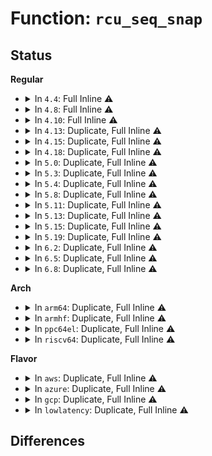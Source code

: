 # Function: <code>rcu_seq_snap</code>

## Status
<b>Regular</b>
<ul>
<li>
<details>
<summary>In <code>4.4</code>: Full Inline ⚠️</summary>

**Collision:** Unique Static

**Inline:** Full

**Transformation:** False

**Instances:**

```
In kernel/rcu/tree.c (ffffffff810e4af5)
Location: kernel/rcu/tree.c:3364
Inline: True
Inline callers:
  - kernel/rcu/tree.c:_rcu_barrier
  - kernel/rcu/tree.c:synchronize_sched_expedited
```
</details>
</li>
<li>
<details>
<summary>In <code>4.8</code>: Full Inline ⚠️</summary>

**Collision:** Unique Static

**Inline:** Full

**Transformation:** False

**Instances:**

```
In kernel/rcu/tree.c (ffffffff810eaee9)
Location: kernel/rcu/tree.c:3442
Inline: True
Inline callers:
  - kernel/rcu/tree.c:_rcu_barrier
```
</details>
</li>
<li>
<details>
<summary>In <code>4.10</code>: Full Inline ⚠️</summary>

**Collision:** Unique Static

**Inline:** Full

**Transformation:** False

**Instances:**

```
In kernel/rcu/tree.c (ffffffff810f2899)
Location: kernel/rcu/tree.c:3440
Inline: True
Inline callers:
  - kernel/rcu/tree.c:_rcu_barrier
```
</details>
</li>
<li>
<details>
<summary>In <code>4.13</code>: Duplicate, Full Inline ⚠️</summary>

**Collision:** Static Duplication

**Inline:** Full

**Transformation:** False

**Instances:**

```
In kernel/rcu/srcutree.c (ffffffff810f18fb)
Location: kernel/rcu/rcu.h:112
Inline: True
Inline callers:
  - kernel/rcu/srcutree.c:srcu_invoke_callbacks
  - kernel/rcu/srcutree.c:srcu_barrier
  - kernel/rcu/srcutree.c:__call_srcu
  - kernel/rcu/srcutree.c:srcu_gp_start
```
```
In kernel/rcu/tree.c (ffffffff810f44d5)
Location: kernel/rcu/rcu.h:112
Inline: True
Inline callers:
  - kernel/rcu/tree.c:_rcu_barrier
```
</details>
</li>
<li>
<details>
<summary>In <code>4.15</code>: Duplicate, Full Inline ⚠️</summary>

**Collision:** Static Duplication

**Inline:** Full

**Transformation:** False

**Instances:**

```
In kernel/rcu/srcutree.c (ffffffff810fb661)
Location: kernel/rcu/rcu.h:112
Inline: True
Inline callers:
  - kernel/rcu/srcutree.c:srcu_invoke_callbacks
  - kernel/rcu/srcutree.c:srcu_barrier
  - kernel/rcu/srcutree.c:__call_srcu
  - kernel/rcu/srcutree.c:srcu_gp_start
```
```
In kernel/rcu/tree.c (ffffffff810fe3a5)
Location: kernel/rcu/rcu.h:112
Inline: True
Inline callers:
  - kernel/rcu/tree.c:_rcu_barrier
```
</details>
</li>
<li>
<details>
<summary>In <code>4.18</code>: Duplicate, Full Inline ⚠️</summary>

**Collision:** Static Duplication

**Inline:** Full

**Transformation:** False

**Instances:**

```
In kernel/rcu/srcutree.c (ffffffff81103ade)
Location: kernel/rcu/rcu.h:95
Inline: True
Inline callers:
  - kernel/rcu/srcutree.c:srcu_invoke_callbacks
  - kernel/rcu/srcutree.c:srcu_barrier
  - kernel/rcu/srcutree.c:__call_srcu
  - kernel/rcu/srcutree.c:srcu_gp_start
```
```
In kernel/rcu/tree.c (ffffffff811052b5)
Location: kernel/rcu/rcu.h:95
Inline: True
Inline callers:
  - kernel/rcu/tree.c:_rcu_barrier
```
</details>
</li>
<li>
<details>
<summary>In <code>5.0</code>: Duplicate, Full Inline ⚠️</summary>

**Collision:** Static Duplication

**Inline:** Full

**Transformation:** False

**Instances:**

```
In kernel/rcu/srcutree.c (ffffffff8110f49e)
Location: kernel/rcu/rcu.h:105
Inline: True
Inline callers:
  - kernel/rcu/srcutree.c:srcu_invoke_callbacks
  - kernel/rcu/srcutree.c:srcu_barrier
  - kernel/rcu/srcutree.c:__call_srcu
  - kernel/rcu/srcutree.c:srcu_gp_start
```
```
In kernel/rcu/tree.c (ffffffff8111020f)
Location: kernel/rcu/rcu.h:105
Inline: True
Inline callers:
  - kernel/rcu/tree.c:get_state_synchronize_rcu
  - kernel/rcu/tree.c:rcu_accelerate_cbs_unlocked
  - kernel/rcu/tree.c:rcu_accelerate_cbs
```
</details>
</li>
<li>
<details>
<summary>In <code>5.3</code>: Duplicate, Full Inline ⚠️</summary>

**Collision:** Static Duplication

**Inline:** Full

**Transformation:** False

**Instances:**

```
In kernel/rcu/srcutree.c (ffffffff811191f8)
Location: kernel/rcu/rcu.h:87
Inline: True
Inline callers:
  - kernel/rcu/srcutree.c:srcu_invoke_callbacks
  - kernel/rcu/srcutree.c:srcu_barrier
  - kernel/rcu/srcutree.c:__call_srcu
  - kernel/rcu/srcutree.c:srcu_gp_start
```
```
In kernel/rcu/tree.c (ffffffff8111b397)
Location: kernel/rcu/rcu.h:87
Inline: True
Inline callers:
  - kernel/rcu/tree.c:synchronize_rcu_expedited
  - kernel/rcu/tree.c:get_state_synchronize_rcu
  - kernel/rcu/tree.c:rcu_accelerate_cbs_unlocked
  - kernel/rcu/tree.c:rcu_accelerate_cbs
```
</details>
</li>
<li>
<details>
<summary>In <code>5.4</code>: Duplicate, Full Inline ⚠️</summary>

**Collision:** Static Duplication

**Inline:** Full

**Transformation:** False

**Instances:**

```
In kernel/rcu/srcutree.c (ffffffff811255c8)
Location: kernel/rcu/rcu.h:87
Inline: True
Inline callers:
  - kernel/rcu/srcutree.c:srcu_invoke_callbacks
  - kernel/rcu/srcutree.c:srcu_barrier
  - kernel/rcu/srcutree.c:__call_srcu
  - kernel/rcu/srcutree.c:srcu_gp_start
```
```
In kernel/rcu/tree.c (ffffffff81127774)
Location: kernel/rcu/rcu.h:87
Inline: True
Inline callers:
  - kernel/rcu/tree.c:synchronize_rcu_expedited
  - kernel/rcu/tree.c:get_state_synchronize_rcu
  - kernel/rcu/tree.c:rcu_accelerate_cbs_unlocked
  - kernel/rcu/tree.c:rcu_accelerate_cbs
```
</details>
</li>
<li>
<details>
<summary>In <code>5.8</code>: Duplicate, Full Inline ⚠️</summary>

**Collision:** Static Duplication

**Inline:** Full

**Transformation:** False

**Instances:**

```
In kernel/rcu/srcutree.c (ffffffff8113316e)
Location: kernel/rcu/rcu.h:87
Inline: True
Inline callers:
  - kernel/rcu/srcutree.c:srcu_invoke_callbacks
  - kernel/rcu/srcutree.c:srcu_barrier
  - kernel/rcu/srcutree.c:__call_srcu
  - kernel/rcu/srcutree.c:srcu_gp_start
```
```
In kernel/rcu/tree.c (ffffffff81137a30)
Location: kernel/rcu/rcu.h:87
Inline: True
Inline callers:
  - kernel/rcu/tree.c:synchronize_rcu_expedited
  - kernel/rcu/tree.c:get_state_synchronize_rcu
  - kernel/rcu/tree.c:rcu_accelerate_cbs_unlocked
  - kernel/rcu/tree.c:rcu_accelerate_cbs
```
</details>
</li>
<li>
<details>
<summary>In <code>5.11</code>: Duplicate, Full Inline ⚠️</summary>

**Collision:** Static Duplication

**Inline:** Full

**Transformation:** False

**Instances:**

```
In kernel/rcu/srcutree.c (ffffffff8112e94e)
Location: kernel/rcu/rcu.h:87
Inline: True
Inline callers:
  - kernel/rcu/srcutree.c:srcu_invoke_callbacks
  - kernel/rcu/srcutree.c:srcu_barrier
  - kernel/rcu/srcutree.c:__call_srcu
  - kernel/rcu/srcutree.c:srcu_gp_start
```
```
In kernel/rcu/tree.c (ffffffff81133070)
Location: kernel/rcu/rcu.h:87
Inline: True
Inline callers:
  - kernel/rcu/tree.c:synchronize_rcu_expedited
  - kernel/rcu/tree.c:get_state_synchronize_rcu
  - kernel/rcu/tree.c:rcu_accelerate_cbs_unlocked
  - kernel/rcu/tree.c:rcu_accelerate_cbs
```
</details>
</li>
<li>
<details>
<summary>In <code>5.13</code>: Duplicate, Full Inline ⚠️</summary>

**Collision:** Static Duplication

**Inline:** Full

**Transformation:** False

**Instances:**

```
In kernel/rcu/srcutree.c (ffffffff8112ebdf)
Location: kernel/rcu/rcu.h:87
Inline: True
Inline callers:
  - kernel/rcu/srcutree.c:srcu_invoke_callbacks
  - kernel/rcu/srcutree.c:srcu_barrier
  - kernel/rcu/srcutree.c:get_state_synchronize_srcu
  - kernel/rcu/srcutree.c:srcu_gp_start_if_needed
  - kernel/rcu/srcutree.c:srcu_gp_start
```
```
In kernel/rcu/tree.c (ffffffff811330e0)
Location: kernel/rcu/rcu.h:87
Inline: True
Inline callers:
  - kernel/rcu/tree.c:synchronize_rcu_expedited
  - kernel/rcu/tree.c:start_poll_synchronize_rcu
  - kernel/rcu/tree.c:rcu_accelerate_cbs_unlocked
  - kernel/rcu/tree.c:rcu_accelerate_cbs
```
</details>
</li>
<li>
<details>
<summary>In <code>5.15</code>: Duplicate, Full Inline ⚠️</summary>

**Collision:** Static Duplication

**Inline:** Full

**Transformation:** False

**Instances:**

```
In kernel/rcu/srcutree.c (ffffffff811500cd)
Location: kernel/rcu/rcu.h:87
Inline: True
Inline callers:
  - kernel/rcu/srcutree.c:srcu_invoke_callbacks
  - kernel/rcu/srcutree.c:srcu_barrier
  - kernel/rcu/srcutree.c:get_state_synchronize_srcu
  - kernel/rcu/srcutree.c:srcu_gp_start_if_needed
  - kernel/rcu/srcutree.c:srcu_gp_start
```
```
In kernel/rcu/tree.c (ffffffff81155380)
Location: kernel/rcu/rcu.h:87
Inline: True
Inline callers:
  - kernel/rcu/tree.c:synchronize_rcu_expedited
  - kernel/rcu/tree.c:start_poll_synchronize_rcu
  - kernel/rcu/tree.c:rcu_accelerate_cbs_unlocked
  - kernel/rcu/tree.c:rcu_accelerate_cbs
```
</details>
</li>
<li>
<details>
<summary>In <code>5.19</code>: Duplicate, Full Inline ⚠️</summary>

**Collision:** Static Duplication

**Inline:** Full

**Transformation:** False

**Instances:**

```
In kernel/rcu/update.c (ffffffff81172ffd)
Location: kernel/rcu/rcu.h:89
Inline: True
Inline callers:
  - kernel/rcu/update.c:rcu_tasks_invoke_cbs
  - kernel/rcu/update.c:rcu_tasks_need_gpcb
  - kernel/rcu/update.c:rcu_barrier_tasks_generic
```
```
In kernel/rcu/srcutree.c (ffffffff8117757a)
Location: kernel/rcu/rcu.h:89
Inline: True
Inline callers:
  - kernel/rcu/srcutree.c:srcu_invoke_callbacks
  - kernel/rcu/srcutree.c:srcu_barrier
  - kernel/rcu/srcutree.c:get_state_synchronize_srcu
  - kernel/rcu/srcutree.c:srcu_gp_start_if_needed
  - kernel/rcu/srcutree.c:srcu_gp_start
```
```
In kernel/rcu/tree.c (ffffffff8117e2ba)
Location: kernel/rcu/rcu.h:89
Inline: True
Inline callers:
  - kernel/rcu/tree.c:rcu_note_context_switch
  - kernel/rcu/tree.c:synchronize_rcu_expedited
  - kernel/rcu/tree.c:start_poll_synchronize_rcu
  - kernel/rcu/tree.c:rcu_accelerate_cbs_unlocked
  - kernel/rcu/tree.c:rcu_accelerate_cbs
```
</details>
</li>
<li>
<details>
<summary>In <code>6.2</code>: Duplicate, Full Inline ⚠️</summary>

**Collision:** Static Duplication

**Inline:** Full

**Transformation:** False

**Instances:**

```
In kernel/rcu/update.c (ffffffff811a962d)
Location: kernel/rcu/rcu.h:88
Inline: True
Inline callers:
  - kernel/rcu/update.c:rcu_tasks_invoke_cbs
  - kernel/rcu/update.c:rcu_tasks_need_gpcb
  - kernel/rcu/update.c:rcu_barrier_tasks_generic
```
```
In kernel/rcu/srcutree.c (ffffffff811aebaa)
Location: kernel/rcu/rcu.h:88
Inline: True
Inline callers:
  - kernel/rcu/srcutree.c:srcu_invoke_callbacks
  - kernel/rcu/srcutree.c:srcu_barrier
  - kernel/rcu/srcutree.c:get_state_synchronize_srcu
  - kernel/rcu/srcutree.c:srcu_gp_start_if_needed
  - kernel/rcu/srcutree.c:srcu_gp_start
```
```
In kernel/rcu/tree.c (ffffffff811b8e0a)
Location: kernel/rcu/rcu.h:88
Inline: True
Inline callers:
  - kernel/rcu/tree.c:rcu_note_context_switch
  - kernel/rcu/tree.c:start_poll_synchronize_rcu_expedited_full
  - kernel/rcu/tree.c:start_poll_synchronize_rcu_expedited_full
  - kernel/rcu/tree.c:start_poll_synchronize_rcu_expedited
  - kernel/rcu/tree.c:synchronize_rcu_expedited
  - kernel/rcu/tree.c:start_poll_synchronize_rcu_full
  - kernel/rcu/tree.c:start_poll_synchronize_rcu_full
  - kernel/rcu/tree.c:start_poll_synchronize_rcu
  - kernel/rcu/tree.c:start_poll_synchronize_rcu_common
  - kernel/rcu/tree.c:rcu_accelerate_cbs_unlocked
  - kernel/rcu/tree.c:rcu_accelerate_cbs
```
</details>
</li>
<li>
<details>
<summary>In <code>6.5</code>: Duplicate, Full Inline ⚠️</summary>

**Collision:** Static Duplication

**Inline:** Full

**Transformation:** False

**Instances:**

```
In kernel/rcu/update.c (ffffffff811bb3b0)
Location: kernel/rcu/rcu.h:125
Inline: True
Inline callers:
  - kernel/rcu/update.c:rcu_tasks_invoke_cbs
  - kernel/rcu/update.c:rcu_tasks_need_gpcb
  - kernel/rcu/update.c:rcu_barrier_tasks_generic
```
```
In kernel/rcu/srcutree.c (ffffffff811c0baf)
Location: kernel/rcu/rcu.h:125
Inline: True
Inline callers:
  - kernel/rcu/srcutree.c:srcu_invoke_callbacks
  - kernel/rcu/srcutree.c:srcu_barrier
  - kernel/rcu/srcutree.c:get_state_synchronize_srcu
  - kernel/rcu/srcutree.c:srcu_gp_start_if_needed
  - kernel/rcu/srcutree.c:srcu_gp_start
```
```
In kernel/rcu/tree.c (ffffffff811cb44a)
Location: kernel/rcu/rcu.h:125
Inline: True
Inline callers:
  - kernel/rcu/tree.c:rcu_note_context_switch
  - kernel/rcu/tree.c:start_poll_synchronize_rcu_expedited_full
  - kernel/rcu/tree.c:start_poll_synchronize_rcu_expedited_full
  - kernel/rcu/tree.c:start_poll_synchronize_rcu_expedited
  - kernel/rcu/tree.c:synchronize_rcu_expedited
  - kernel/rcu/tree.c:start_poll_synchronize_rcu_full
  - kernel/rcu/tree.c:start_poll_synchronize_rcu_full
  - kernel/rcu/tree.c:start_poll_synchronize_rcu
  - kernel/rcu/tree.c:start_poll_synchronize_rcu_common
  - kernel/rcu/tree.c:kvfree_call_rcu
  - kernel/rcu/tree.c:kvfree_call_rcu
  - kernel/rcu/tree.c:kvfree_call_rcu
  - kernel/rcu/tree.c:kfree_rcu_monitor
  - kernel/rcu/tree.c:kfree_rcu_monitor
  - kernel/rcu/tree.c:rcu_accelerate_cbs_unlocked
  - kernel/rcu/tree.c:rcu_accelerate_cbs
```
</details>
</li>
<li>
<details>
<summary>In <code>6.8</code>: Duplicate, Full Inline ⚠️</summary>

**Collision:** Static Duplication

**Inline:** Full

**Transformation:** False

**Instances:**

```
In kernel/rcu/update.c (ffffffff811cb452)
Location: kernel/rcu/rcu.h:126
Inline: True
Inline callers:
  - kernel/rcu/update.c:rcu_tasks_invoke_cbs
  - kernel/rcu/update.c:rcu_tasks_need_gpcb
  - kernel/rcu/update.c:rcu_barrier_tasks_generic
```
```
In kernel/rcu/srcutree.c (ffffffff811d0cf9)
Location: kernel/rcu/rcu.h:126
Inline: True
Inline callers:
  - kernel/rcu/srcutree.c:srcu_barrier
  - kernel/rcu/srcutree.c:get_state_synchronize_srcu
  - kernel/rcu/srcutree.c:srcu_gp_start_if_needed
```
```
In kernel/rcu/tree.c (ffffffff811dd75a)
Location: kernel/rcu/rcu.h:126
Inline: True
Inline callers:
  - kernel/rcu/tree.c:rcu_note_context_switch
  - kernel/rcu/tree.c:start_poll_synchronize_rcu_expedited_full
  - kernel/rcu/tree.c:start_poll_synchronize_rcu_expedited_full
  - kernel/rcu/tree.c:start_poll_synchronize_rcu_expedited
  - kernel/rcu/tree.c:synchronize_rcu_expedited
  - kernel/rcu/tree.c:param_set_do_rcu_barrier
  - kernel/rcu/tree.c:start_poll_synchronize_rcu_full
  - kernel/rcu/tree.c:start_poll_synchronize_rcu_full
  - kernel/rcu/tree.c:start_poll_synchronize_rcu
  - kernel/rcu/tree.c:start_poll_synchronize_rcu_common
  - kernel/rcu/tree.c:kvfree_call_rcu
  - kernel/rcu/tree.c:kvfree_call_rcu
  - kernel/rcu/tree.c:kvfree_call_rcu
  - kernel/rcu/tree.c:kfree_rcu_monitor
  - kernel/rcu/tree.c:kfree_rcu_monitor
  - kernel/rcu/tree.c:rcu_accelerate_cbs_unlocked
  - kernel/rcu/tree.c:rcu_accelerate_cbs
```
</details>
</li>
</ul>
<b>Arch</b>
<ul>
<li>
<details>
<summary>In <code>arm64</code>: Duplicate, Full Inline ⚠️</summary>

**Collision:** Static Duplication

**Inline:** Full

**Transformation:** False

**Instances:**

```
In kernel/rcu/srcutree.c (ffff80001018a918)
Location: kernel/rcu/rcu.h:87
Inline: True
Inline callers:
  - kernel/rcu/srcutree.c:srcu_invoke_callbacks
  - kernel/rcu/srcutree.c:srcu_barrier
  - kernel/rcu/srcutree.c:__call_srcu
  - kernel/rcu/srcutree.c:srcu_gp_start
```
```
In kernel/rcu/tree.c (ffff80001018fca8)
Location: kernel/rcu/rcu.h:87
Inline: True
Inline callers:
  - kernel/rcu/tree.c:synchronize_rcu_expedited
  - kernel/rcu/tree.c:get_state_synchronize_rcu
  - kernel/rcu/tree.c:rcu_accelerate_cbs_unlocked
  - kernel/rcu/tree.c:rcu_accelerate_cbs
```
</details>
</li>
<li>
<details>
<summary>In <code>armhf</code>: Duplicate, Full Inline ⚠️</summary>

**Collision:** Static Duplication

**Inline:** Full

**Transformation:** False

**Instances:**

```
In kernel/rcu/srcutree.c (c03d8330)
Location: kernel/rcu/rcu.h:87
Inline: True
Inline callers:
  - kernel/rcu/srcutree.c:srcu_invoke_callbacks
  - kernel/rcu/srcutree.c:srcu_barrier
  - kernel/rcu/srcutree.c:__call_srcu
  - kernel/rcu/srcutree.c:srcu_gp_start
```
```
In kernel/rcu/tree.c (c03dbc18)
Location: kernel/rcu/rcu.h:87
Inline: True
Inline callers:
  - kernel/rcu/tree.c:synchronize_rcu_expedited
  - kernel/rcu/tree.c:get_state_synchronize_rcu
  - kernel/rcu/tree.c:rcu_accelerate_cbs_unlocked
  - kernel/rcu/tree.c:rcu_accelerate_cbs
```
</details>
</li>
<li>
<details>
<summary>In <code>ppc64el</code>: Duplicate, Full Inline ⚠️</summary>

**Collision:** Static Duplication

**Inline:** Full

**Transformation:** False

**Instances:**

```
In kernel/rcu/srcutree.c (c0000000001e59d4)
Location: kernel/rcu/rcu.h:87
Inline: True
Inline callers:
  - kernel/rcu/srcutree.c:srcu_invoke_callbacks
  - kernel/rcu/srcutree.c:srcu_barrier
  - kernel/rcu/srcutree.c:__call_srcu
  - kernel/rcu/srcutree.c:srcu_gp_start
```
```
In kernel/rcu/tree.c (c0000000001e8db4)
Location: kernel/rcu/rcu.h:87
Inline: True
Inline callers:
  - kernel/rcu/tree.c:synchronize_rcu_expedited
  - kernel/rcu/tree.c:get_state_synchronize_rcu
  - kernel/rcu/tree.c:rcu_accelerate_cbs_unlocked
  - kernel/rcu/tree.c:rcu_accelerate_cbs
```
</details>
</li>
<li>
<details>
<summary>In <code>riscv64</code>: Duplicate, Full Inline ⚠️</summary>

**Collision:** Static Duplication

**Inline:** Full

**Transformation:** False

**Instances:**

```
In kernel/rcu/srcutree.c (ffffffe00011fc6e)
Location: kernel/rcu/rcu.h:87
Inline: True
Inline callers:
  - kernel/rcu/srcutree.c:srcu_invoke_callbacks
  - kernel/rcu/srcutree.c:srcu_barrier
  - kernel/rcu/srcutree.c:__call_srcu
  - kernel/rcu/srcutree.c:srcu_gp_start
```
```
In kernel/rcu/tree.c (ffffffe000122324)
Location: kernel/rcu/rcu.h:87
Inline: True
Inline callers:
  - kernel/rcu/tree.c:synchronize_rcu_expedited
  - kernel/rcu/tree.c:get_state_synchronize_rcu
  - kernel/rcu/tree.c:rcu_accelerate_cbs_unlocked
  - kernel/rcu/tree.c:rcu_accelerate_cbs
```
</details>
</li>
</ul>
<b>Flavor</b>
<ul>
<li>
<details>
<summary>In <code>aws</code>: Duplicate, Full Inline ⚠️</summary>

**Collision:** Static Duplication

**Inline:** Full

**Transformation:** False

**Instances:**

```
In kernel/rcu/srcutree.c (ffffffff8111dba8)
Location: kernel/rcu/rcu.h:87
Inline: True
Inline callers:
  - kernel/rcu/srcutree.c:srcu_invoke_callbacks
  - kernel/rcu/srcutree.c:srcu_barrier
  - kernel/rcu/srcutree.c:__call_srcu
  - kernel/rcu/srcutree.c:srcu_gp_start
```
```
In kernel/rcu/tree.c (ffffffff8111fd54)
Location: kernel/rcu/rcu.h:87
Inline: True
Inline callers:
  - kernel/rcu/tree.c:synchronize_rcu_expedited
  - kernel/rcu/tree.c:get_state_synchronize_rcu
  - kernel/rcu/tree.c:rcu_accelerate_cbs_unlocked
  - kernel/rcu/tree.c:rcu_accelerate_cbs
```
</details>
</li>
<li>
<details>
<summary>In <code>azure</code>: Duplicate, Full Inline ⚠️</summary>

**Collision:** Static Duplication

**Inline:** Full

**Transformation:** False

**Instances:**

```
In kernel/rcu/srcutree.c (ffffffff8110ec3c)
Location: kernel/rcu/rcu.h:87
Inline: True
Inline callers:
  - kernel/rcu/srcutree.c:srcu_invoke_callbacks
  - kernel/rcu/srcutree.c:srcu_barrier
  - kernel/rcu/srcutree.c:__call_srcu
  - kernel/rcu/srcutree.c:srcu_gp_start
```
```
In kernel/rcu/tree.c (ffffffff81111754)
Location: kernel/rcu/rcu.h:87
Inline: True
Inline callers:
  - kernel/rcu/tree.c:synchronize_rcu_expedited
  - kernel/rcu/tree.c:get_state_synchronize_rcu
  - kernel/rcu/tree.c:rcu_accelerate_cbs_unlocked
  - kernel/rcu/tree.c:rcu_accelerate_cbs
```
</details>
</li>
<li>
<details>
<summary>In <code>gcp</code>: Duplicate, Full Inline ⚠️</summary>

**Collision:** Static Duplication

**Inline:** Full

**Transformation:** False

**Instances:**

```
In kernel/rcu/srcutree.c (ffffffff8111ba98)
Location: kernel/rcu/rcu.h:87
Inline: True
Inline callers:
  - kernel/rcu/srcutree.c:srcu_invoke_callbacks
  - kernel/rcu/srcutree.c:srcu_barrier
  - kernel/rcu/srcutree.c:__call_srcu
  - kernel/rcu/srcutree.c:srcu_gp_start
```
```
In kernel/rcu/tree.c (ffffffff8111dc44)
Location: kernel/rcu/rcu.h:87
Inline: True
Inline callers:
  - kernel/rcu/tree.c:synchronize_rcu_expedited
  - kernel/rcu/tree.c:get_state_synchronize_rcu
  - kernel/rcu/tree.c:rcu_accelerate_cbs_unlocked
  - kernel/rcu/tree.c:rcu_accelerate_cbs
```
</details>
</li>
<li>
<details>
<summary>In <code>lowlatency</code>: Duplicate, Full Inline ⚠️</summary>

**Collision:** Static Duplication

**Inline:** Full

**Transformation:** False

**Instances:**

```
In kernel/rcu/srcutree.c (ffffffff81125fe6)
Location: kernel/rcu/rcu.h:87
Inline: True
Inline callers:
  - kernel/rcu/srcutree.c:srcu_invoke_callbacks
  - kernel/rcu/srcutree.c:srcu_barrier
  - kernel/rcu/srcutree.c:__call_srcu
  - kernel/rcu/srcutree.c:srcu_gp_start
```
```
In kernel/rcu/tree.c (ffffffff8112acb6)
Location: kernel/rcu/rcu.h:87
Inline: True
Inline callers:
  - kernel/rcu/tree.c:rcu_note_context_switch
  - kernel/rcu/tree.c:synchronize_rcu_expedited
  - kernel/rcu/tree.c:get_state_synchronize_rcu
  - kernel/rcu/tree.c:rcu_accelerate_cbs_unlocked
  - kernel/rcu/tree.c:rcu_accelerate_cbs
```
</details>
</li>
</ul>

## Differences
